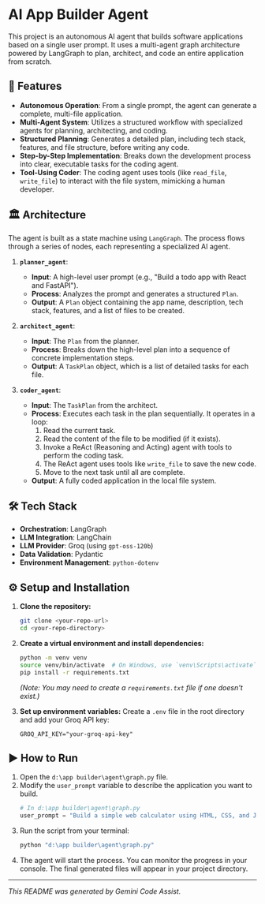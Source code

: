 # AI App Builder Agent

This project is an autonomous AI agent that builds software applications based on a single user prompt. It uses a multi-agent graph architecture powered by LangGraph to plan, architect, and code an entire application from scratch.

## 🚀 Features

- **Autonomous Operation**: From a single prompt, the agent can generate a complete, multi-file application.
- **Multi-Agent System**: Utilizes a structured workflow with specialized agents for planning, architecting, and coding.
- **Structured Planning**: Generates a detailed plan, including tech stack, features, and file structure, before writing any code.
- **Step-by-Step Implementation**: Breaks down the development process into clear, executable tasks for the coding agent.
- **Tool-Using Coder**: The coding agent uses tools (like `read_file`, `write_file`) to interact with the file system, mimicking a human developer.

## 🏛️ Architecture

The agent is built as a state machine using `LangGraph`. The process flows through a series of nodes, each representing a specialized AI agent.

1.  **`planner_agent`**:
    -   **Input**: A high-level user prompt (e.g., "Build a todo app with React and FastAPI").
    -   **Process**: Analyzes the prompt and generates a structured `Plan`.
    -   **Output**: A `Plan` object containing the app name, description, tech stack, features, and a list of files to be created.

2.  **`architect_agent`**:
    -   **Input**: The `Plan` from the planner.
    -   **Process**: Breaks down the high-level plan into a sequence of concrete implementation steps.
    -   **Output**: A `TaskPlan` object, which is a list of detailed tasks for each file.

3.  **`coder_agent`**:
    -   **Input**: The `TaskPlan` from the architect.
    -   **Process**: Executes each task in the plan sequentially. It operates in a loop:
        1.  Read the current task.
        2.  Read the content of the file to be modified (if it exists).
        3.  Invoke a ReAct (Reasoning and Acting) agent with tools to perform the coding task.
        4.  The ReAct agent uses tools like `write_file` to save the new code.
        5.  Move to the next task until all are complete.
    -   **Output**: A fully coded application in the local file system.

## 🛠️ Tech Stack

- **Orchestration**: LangGraph
- **LLM Integration**: LangChain
- **LLM Provider**: Groq (using `gpt-oss-120b`)
- **Data Validation**: Pydantic
- **Environment Management**: `python-dotenv`

## ⚙️ Setup and Installation

1.  **Clone the repository:**
    ```bash
    git clone <your-repo-url>
    cd <your-repo-directory>
    ```

2.  **Create a virtual environment and install dependencies:**
    ```bash
    python -m venv venv
    source venv/bin/activate  # On Windows, use `venv\Scripts\activate`
    pip install -r requirements.txt
    ```
    *(Note: You may need to create a `requirements.txt` file if one doesn't exist.)*

3.  **Set up environment variables:**
    Create a `.env` file in the root directory and add your Groq API key:
    ```
    GROQ_API_KEY="your-groq-api-key"
    ```

## ▶️ How to Run

1.  Open the `d:\app builder\agent\graph.py` file.
2.  Modify the `user_prompt` variable to describe the application you want to build.
    ```python
    # In d:\app builder\agent\graph.py
    user_prompt = "Build a simple web calculator using HTML, CSS, and JavaScript."
    ```
3.  Run the script from your terminal:
    ```bash
    python "d:\app builder\agent\graph.py"
    ```
4.  The agent will start the process. You can monitor the progress in your console. The final generated files will appear in your project directory.

---

*This README was generated by Gemini Code Assist.*